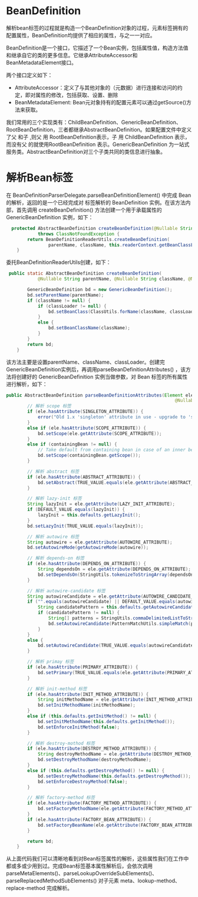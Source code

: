 # BeanDefinition
解析bean标签的过程就是构造一个BeanDefinition对象的过程，<bean>元素标签拥有的配置属性，BeanDefinition均提供了相应的属性，与之一一对应。
  
BeanDefinition是一个接口，它描述了一个Bean实例，包括属性值，构造方法值和继承自它的类的更多信息。它继承AttributeAccessor和BeanMetadataElement接口。

两个接口定义如下：
- AttributeAccessor：定义了与其他对象的（元数据）进行连接和访问的约定，即对属性的修改，包括获取、设置、删除
- BeanMetadataElement: Bean元对象持有的配置元素可以通过getSource()方法来获取。

我们常用的三个实现类有：ChildBeanDefinition、GenericBeanDefinition、RootBeanDefinition，三者都继承AbstractBeanDefinition。如果配置文件中定义了父<bean> 和子 <bean>,则父 <bean> 用 RootBeanDefinition表示，子 <bean> 用 ChildBeanDefinition 表示，而没有父 <bean> 的就使用RootBeanDefinition 表示。GenericBeanDefinition 为一站式服务类。AbstractBeanDefinition对三个子类共同的类信息进行抽象。
  
# 解析Bean标签
在 BeanDefinitionParserDelegate.parseBeanDefinitionElement() 中完成 Bean 的解析，返回的是一个已经完成对 <bean> 标签解析的 BeanDefinition 实例。在该方法内部，首先调用 createBeanDefinition() 方法创建一个用于承载属性的 GenericBeanDefinition 实例，如下：
```java
  protected AbstractBeanDefinition createBeanDefinition(@Nullable String className, @Nullable String parentName)
            throws ClassNotFoundException {
        return BeanDefinitionReaderUtils.createBeanDefinition(
                parentName, className, this.readerContext.getBeanClassLoader());
    }
```
  
委托BeanDefinitionReaderUtils创建，如下：
```java
 public static AbstractBeanDefinition createBeanDefinition(
            @Nullable String parentName, @Nullable String className, @Nullable ClassLoader classLoader) throws ClassNotFoundException {

        GenericBeanDefinition bd = new GenericBeanDefinition();
        bd.setParentName(parentName);
        if (className != null) {
            if (classLoader != null) {
                bd.setBeanClass(ClassUtils.forName(className, classLoader));
            }
            else {
                bd.setBeanClassName(className);
            }
        }
        return bd;
    }
```
该方法主要是设置parentName、className、classLoader。创建完GenericBeanDefinition实例后，再调用parseBeanDefinitionAttributes() ，该方法将创建好的 GenericBeanDefinition 实例当做参数，对 Bean 标签的所有属性进行解析，如下：
```java
public AbstractBeanDefinition parseBeanDefinitionAttributes(Element ele, String beanName,
                                                                @Nullable BeanDefinition containingBean, AbstractBeanDefinition bd) {
        // 解析 scope 标签
        if (ele.hasAttribute(SINGLETON_ATTRIBUTE)) {
            error("Old 1.x 'singleton' attribute in use - upgrade to 'scope' declaration", ele);
        }
        else if (ele.hasAttribute(SCOPE_ATTRIBUTE)) {
            bd.setScope(ele.getAttribute(SCOPE_ATTRIBUTE));
        }
        else if (containingBean != null) {
            // Take default from containing bean in case of an inner bean definition.
            bd.setScope(containingBean.getScope());
        }

        // 解析 abstract 标签
        if (ele.hasAttribute(ABSTRACT_ATTRIBUTE)) {
            bd.setAbstract(TRUE_VALUE.equals(ele.getAttribute(ABSTRACT_ATTRIBUTE)));
        }

        // 解析 lazy-init 标签
        String lazyInit = ele.getAttribute(LAZY_INIT_ATTRIBUTE);
        if (DEFAULT_VALUE.equals(lazyInit)) {
            lazyInit = this.defaults.getLazyInit();
        }
        bd.setLazyInit(TRUE_VALUE.equals(lazyInit));

        // 解析 autowire 标签
        String autowire = ele.getAttribute(AUTOWIRE_ATTRIBUTE);
        bd.setAutowireMode(getAutowireMode(autowire));

        // 解析 depends-on 标签
        if (ele.hasAttribute(DEPENDS_ON_ATTRIBUTE)) {
            String dependsOn = ele.getAttribute(DEPENDS_ON_ATTRIBUTE);
            bd.setDependsOn(StringUtils.tokenizeToStringArray(dependsOn, MULTI_VALUE_ATTRIBUTE_DELIMITERS));
        }

        // 解析 autowire-candidate 标签
        String autowireCandidate = ele.getAttribute(AUTOWIRE_CANDIDATE_ATTRIBUTE);
        if ("".equals(autowireCandidate) || DEFAULT_VALUE.equals(autowireCandidate)) {
            String candidatePattern = this.defaults.getAutowireCandidates();
            if (candidatePattern != null) {
                String[] patterns = StringUtils.commaDelimitedListToStringArray(candidatePattern);
                bd.setAutowireCandidate(PatternMatchUtils.simpleMatch(patterns, beanName));
            }
        }
        else {
            bd.setAutowireCandidate(TRUE_VALUE.equals(autowireCandidate));
        }

        // 解析 primay 标签
        if (ele.hasAttribute(PRIMARY_ATTRIBUTE)) {
            bd.setPrimary(TRUE_VALUE.equals(ele.getAttribute(PRIMARY_ATTRIBUTE)));
        }

        // 解析 init-method 标签
        if (ele.hasAttribute(INIT_METHOD_ATTRIBUTE)) {
            String initMethodName = ele.getAttribute(INIT_METHOD_ATTRIBUTE);
            bd.setInitMethodName(initMethodName);
        }
        else if (this.defaults.getInitMethod() != null) {
            bd.setInitMethodName(this.defaults.getInitMethod());
            bd.setEnforceInitMethod(false);
        }

        // 解析 destroy-mothod 标签
        if (ele.hasAttribute(DESTROY_METHOD_ATTRIBUTE)) {
            String destroyMethodName = ele.getAttribute(DESTROY_METHOD_ATTRIBUTE);
            bd.setDestroyMethodName(destroyMethodName);
        }
        else if (this.defaults.getDestroyMethod() != null) {
            bd.setDestroyMethodName(this.defaults.getDestroyMethod());
            bd.setEnforceDestroyMethod(false);
        }

        // 解析 factory-method 标签
        if (ele.hasAttribute(FACTORY_METHOD_ATTRIBUTE)) {
            bd.setFactoryMethodName(ele.getAttribute(FACTORY_METHOD_ATTRIBUTE));
        }
        if (ele.hasAttribute(FACTORY_BEAN_ATTRIBUTE)) {
            bd.setFactoryBeanName(ele.getAttribute(FACTORY_BEAN_ATTRIBUTE));
        }

        return bd;
    }
```
从上面代码我们可以清晰地看到对Bean标签属性的解析，这些属性我们在工作中都或多或少用到过。完成Bean标签基本属性解析后，会依次调用parseMetaElements()、parseLookupOverrideSubElements()、parseReplacedMethodSubElements() 对子元素 meta、lookup-method、replace-method 完成解析。
